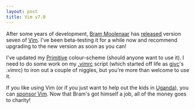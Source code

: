```yaml
---
layout: post
title: Vim v7.0
---
```



After some years of development, [Bram Moolenaar](http://www.moolenaar.net/) has
[released](http://groups.yahoo.com/group/vimannounce/message/161) version seven
of [Vim](http://www.vim.org/). I've been beta-testing it for a while now and
recommend upgrading to the new version as soon as you can!


I've updated my
[Primitive](http://www.johnsy.org/dotfiles/.vim/colors/primitive.vim)
colour-scheme (should anyone want to use it). I need to do some work on my
[.vimrc](http://www.johnsy.org/dotfiles/.vimrc) script (which started off life
as [gjvc](http://www.gjvc.com/)'s .vimrc) to iron out a couple of niggles, but
you're more than welcome to use it.


If you like using Vim (or if you just want to help out the kids in
[Uganda](http://iccf-holland.org/)), you can [sponsor
Vim](http://www.vim.org/sponsor/). Now that Bram's got himself a job, all of the
money goes to charity!

